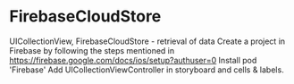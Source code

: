 # FirebaseCloudStore
UICollectionView, FirebaseCloudStore - retrieval of data
Create a project in Firebase by following the steps mentioned in https://firebase.google.com/docs/ios/setup?authuser=0
Install pod 'Firebase' 
Add UICollectionViewController in storyboard and cells & labels.

